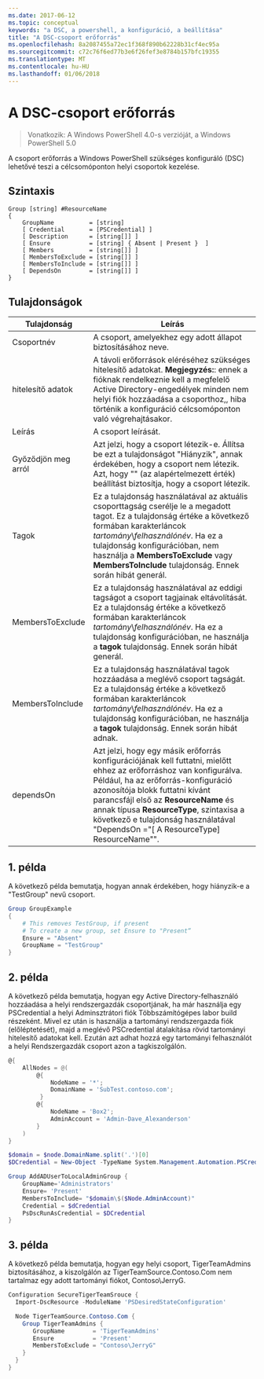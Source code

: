 ```yaml
---
ms.date: 2017-06-12
ms.topic: conceptual
keywords: "a DSC, a powershell, a konfiguráció, a beállítása"
title: "A DSC-csoport erőforrás"
ms.openlocfilehash: 8a2087455a72ec1f368f890b62228b31cf4ec95a
ms.sourcegitcommit: c72c76f6ed77b3e6f26fef3e8784b157bfc19355
ms.translationtype: MT
ms.contentlocale: hu-HU
ms.lasthandoff: 01/06/2018
---
```

# <a name="dsc-group-resource"></a>A DSC-csoport erőforrás

> Vonatkozik: A Windows PowerShell 4.0-s verzióját, a Windows PowerShell 5.0

A csoport erőforrás a Windows PowerShell szükséges konfiguráló (DSC) lehetővé teszi a célcsomóponton helyi csoportok kezelése.

## <a name="syntax"></a>Szintaxis

```
Group [string] #ResourceName
{
    GroupName          = [string]
    [ Credential       = [PSCredential] ]
    [ Description      = [string[]] ]
    [ Ensure           = [string] { Absent | Present }  ]
    [ Members          = [string[]] ]
    [ MembersToExclude = [string[]] ]
    [ MembersToInclude = [string[]] ]
    [ DependsOn        = [string[]] ]
}
```

## <a name="properties"></a>Tulajdonságok

|  Tulajdonság  |  Leírás   |
|---|---|
| Csoportnév| A csoport, amelyekhez egy adott állapot biztosításához neve.|
| hitelesítő adatok| A távoli erőforrások eléréséhez szükséges hitelesítő adatokat. **Megjegyzés:**: ennek a fióknak rendelkeznie kell a megfelelő Active Directory-engedélyek minden nem helyi fiók hozzáadása a csoporthoz,, hiba történik a konfiguráció célcsomóponton való végrehajtásakor.
| Leírás| A csoport leírását.|
| Győződjön meg arról| Azt jelzi, hogy a csoport létezik-e. Állítsa be ezt a tulajdonságot "Hiányzik", annak érdekében, hogy a csoport nem létezik. Azt, hogy "" (az alapértelmezett érték) beállítást biztosítja, hogy a csoport létezik.|
| Tagok| Ez a tulajdonság használatával az aktuális csoporttagság cserélje le a megadott tagot. Ez a tulajdonság értéke a következő formában karakterláncok *tartomány*\\*felhasználónév*. Ha ez a tulajdonság konfigurációban, nem használja a **MembersToExclude** vagy **MembersToInclude** tulajdonság. Ennek során hibát generál.|
| MembersToExclude| Ez a tulajdonság használatával az eddigi tagságot a csoport tagjainak eltávolítását. Ez a tulajdonság értéke a következő formában karakterláncok *tartomány*\\*felhasználónév*. Ha ez a tulajdonság konfigurációban, ne használja a **tagok** tulajdonság. Ennek során hibát generál.|
| MembersToInclude| Ez a tulajdonság használatával tagok hozzáadása a meglévő csoport tagságát. Ez a tulajdonság értéke a következő formában karakterláncok *tartomány*\\*felhasználónév*. Ha ez a tulajdonság konfigurációban, ne használja a **tagok** tulajdonság. Ennek során hibát adnak.|
| dependsOn | Azt jelzi, hogy egy másik erőforrás konfigurációjának kell futtatni, mielőtt ehhez az erőforráshoz van konfigurálva. Például, ha az erőforrás-konfiguráció azonosítója blokk futtatni kívánt parancsfájl első az __ResourceName__ és annak típusa __ResourceType__, szintaxisa a következő e tulajdonság használatával "DependsOn ="[ A ResourceType] ResourceName"".|

## <a name="example-1"></a>1. példa

A következő példa bemutatja, hogyan annak érdekében, hogy hiányzik-e a "TestGroup" nevű csoport.

```powershell
Group GroupExample
{
    # This removes TestGroup, if present
    # To create a new group, set Ensure to "Present“
    Ensure = "Absent"
    GroupName = "TestGroup"
}
```

## <a name="example-2"></a>2. példa

A következő példa bemutatja, hogyan egy Active Directory-felhasználó hozzáadása a helyi rendszergazdák csoportjának, ha már használja egy PSCredential a helyi Adminsztrátori fiók Többszámítógépes labor build részeként.
Mivel ez után is használja a tartományi rendszergazda fiók (előléptetését), majd a meglévő PSCredential átalakítása rövid tartományi hitelesítő adatokat kell.
Ezután azt adhat hozzá egy tartományi felhasználót a helyi Rendszergazdák csoport azon a tagkiszolgálón.

```powershell
@{
    AllNodes = @(
        @{
            NodeName = '*';
            DomainName = 'SubTest.contoso.com';
         }
        @{
            NodeName = 'Box2';
            AdminAccount = 'Admin-Dave_Alexanderson'
        }
    )
}

$domain = $node.DomainName.split('.')[0]
$DCredential = New-Object -TypeName System.Management.Automation.PSCredential -ArgumentList ("$domain\$($credential.Username)", $Credential.Password)

Group AddADUserToLocalAdminGroup {
    GroupName='Administrators'
    Ensure= 'Present'
    MembersToInclude= "$domain\$($Node.AdminAccount)"
    Credential = $dCredential
    PsDscRunAsCredential = $DCredential
}
```

## <a name="example-3"></a>3. példa

A következő példa bemutatja, hogyan egy helyi csoport, TigerTeamAdmins biztosításához, a kiszolgálón az TigerTeamSource.Contoso.Com nem tartalmaz egy adott tartományi fiókot, Contoso\JerryG.

```powershell
Configuration SecureTigerTeamSrouce {
  Import-DscResource -ModuleName 'PSDesiredStateConfiguration'

  Node TigerTeamSource.Contoso.Com {
    Group TigerTeamAdmins {
       GroupName        = 'TigerTeamAdmins'
       Ensure           = 'Present'
       MembersToExclude = "Contoso\JerryG"
    }
  }
}
```
